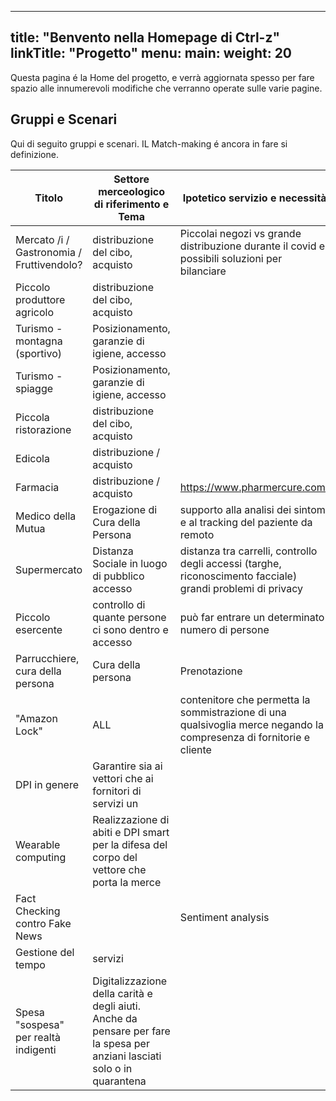 
---
title: "Benvento nella Homepage di Ctrl-z"
linkTitle: "Progetto"
menu:
  main:
    weight: 20
---

Questa pagina é la Home del progetto, e verrà aggiornata spesso per fare spazio alle innumerevoli modifiche che verranno operate sulle varie pagine.

## Gruppi e Scenari

Qui di seguito gruppi e scenari. IL Match-making é ancora in fare si definizione.

| Titolo                                    | Settore merceologico di riferimento e  Tema                                                                               | Ipotetico servizio e necessità                                                                                      | Gruppo    |
|-------------------------------------------|---------------------------------------------------------------------------------------------------------------------------|---------------------------------------------------------------------------------------------------------------------|-----------|
| Mercato /i / Gastronomia / Fruttivendolo? | distribuzione del cibo, acquisto                                                                                          | Piccolai negozi vs grande distribuzione durante il covid e possibili soluzioni per bilanciare                       |           |
| Piccolo produttore agricolo               | distribuzione del cibo, acquisto                                                                                          |                                                                                                                     |           |
| Turismo - montagna (sportivo)             | Posizionamento, garanzie di igiene, accesso                                                                               |                                                                                                                     |           |
| Turismo - spiagge                         | Posizionamento, garanzie di igiene, accesso                                                                               |                                                                                                                     | Gruppo 3  |
| Piccola ristorazione                      | distribuzione del cibo, acquisto                                                                                          |                                                                                                                     | Gruppo 7  |
| Edicola                                   | distribuzione  /  acquisto                                                                                                |                                                                                                                     |           |
| Farmacia                                  | distribuzione  /  acquisto                                                                                                | https://www.pharmercure.com/                                                                                        | Gruppo 6  |
| Medico della Mutua                        | Erogazione di Cura della Persona                                                                                          | supporto alla analisi dei sintomi e al tracking del paziente da remoto                                              |           |
| Supermercato                              | Distanza Sociale in luogo di pubblico accesso                                                                             | distanza tra carrelli, controllo degli accessi (targhe, riconoscimento facciale) grandi problemi di privacy         |           |
| Piccolo esercente                         | controllo di quante persone ci sono dentro e accesso                                                                      | può far entrare un determinato numero di persone                                                                    | Gruppo 2  |
| Parrucchiere, cura della persona          | Cura della persona                                                                                                        | Prenotazione                                                                                                        | Gruppo 5  |
| "Amazon Lock"                             | ALL                                                                                                                       | contenitore che permetta la sommistrazione di una qualsivoglia merce negando la compresenza di fornitorie e cliente |           |
| DPI in genere                             | Garantire sia ai vettori che ai fornitori di servizi un                                                                   |                                                                                                                     | Gruppo 1  |
| Wearable computing                        | Realizzazione di abiti e DPI smart per la difesa del corpo del vettore che porta la merce                                 |                                                                                                                     |           |
| Fact Checking contro Fake News            |                                                                                                                           | Sentiment analysis                                                                                                  |           |
| Gestione del tempo                        | servizi                                                                                                                   |                                                                                                                     | Gruppo 4  |
| Spesa "sospesa" per realtà indigenti      | Digitalizzazione della carità e degli aiuti. Anche da pensare per fare la spesa per anziani lasciati solo o in quarantena |                                                                                                                     |           |
